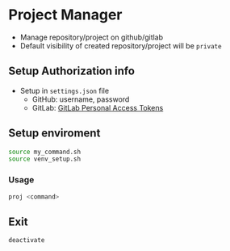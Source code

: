 # Project Manager
- Manage repository/project on github/gitlab
- Default visibility of created repository/project will be `private`

## Setup Authorization info
- Setup in `settings.json` file
	- GitHub: username, password
	- GitLab: [GitLab Personal Access Tokens](https://gitlab.com/profile/personal_access_tokens)

## Setup enviroment 
```sh
source my_command.sh
source venv_setup.sh
```

### Usage
```sh
proj <command>
```

## Exit
```sh
deactivate
```
